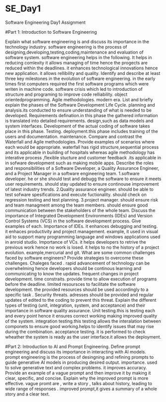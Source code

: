 # SE_Day1
Software Engineering Day1 Assignment

#Part 1: Introduction to Software Engineering

Explain what software engineering is and discuss its importance in the technology industry.
software engineering is the process of designing,developing,testing,coding,maintenance and evaluation of software system.
software engineering helps in the following.
It helps in reducing comlexity
it allows managing of time hence the progects are reduced within the deadlines.
it enhances technological innovations hence new application.
it allows rellibility and quality.
Identify and describe at least three key milestones in the evolution of software engineering.
in  the early times first computers required the first software programs which were writen in machine code.
software crisis which led to introduction of structure and programing to improve code relliability.
object orientedprogramming.
Agile methodologies.
modern era.
List and briefly explain the phases of the Software Development Life Cycle.
planning and analysis.its conducted to ensure understanding of what is needed to be developed.
Requirements defination.in this phase the gathered information is translated into detailed requirements.
design,such as data models and system interfaces.
Development of the actual coding of software takes place in this phase.
Testing.
deployment.this phase includes training of the users and documentation.
maintenance.
Compare and contrast the Waterfall and Agile methodologies. Provide examples of scenarios where each would be appropriate.
waterfall has rigid structure,sequential process and its applicable in building of hospitals whereas agile methodology has interative process ,flexible stucture and customer feedback .its applicable in in sofware development such as making mobile apps.
Describe the roles and responsibilities of a Software Developer, a Quality Assurance Engineer, and a Project Manager in a software engineering team.
1.software developer.
he or she should test and debugg the software to ensure it meets user requirements.
should stay updated to ensure continouse improvement of latest industry trends.
2.Quality assurance engineer.
should be able to test sofware spesifications and execute fuctionality.
should check on regression testing and test planning.
3.project manager.
should ensure risk and team managment among the team members.
should ensure good communication between the stakeholders of the whole team.
Discuss the importance of Integrated Development Environments (IDEs) and Version Control Systems (VCS) in the software development process. Give examples of each.
Importance of IDEs.
it enhances debugging and testing.
it enhaces productivity and project management.
example, it used in visual aid to support many programming language and windows applications
         used in anroid studio.
Importance of VCs.
it helps developers to retrive the previous work hence no work is losed.
it helps to no the history of a project evolution.
example,mercurial and git.
What are some common challenges faced by software engineers? Provide strategies to overcome these challenges.
Chaleges faced .
rapid advancement of technology can be overwhelming hence developers should be continous learning and communicating to know the updates.
frequent changes in project development.
time constraits. provide time to allow execution of programs before the deadline.
limited resoursces to facilitate the software development. the provided resources should be used accordingly to a specific task .
Security threats. adresses should be provided and regular updates of edited to the coding to prevent this threat.
Explain the different types of testing (unit, integration, system, and acceptance) and their importance in software quality assurance.
Unit testing.this is testing each and every point hence it ensures correct working making improved quality of the system.
integration testing.this testing allows the interalation between componets to ensure good working.helps to identify issues that may rise during the combination.
acceptance testing. it is performed to check wheather the system is ready as the user interface.it allows the deployment.

#Part 2: Introduction to AI and Prompt Engineering.
Define prompt engineering and discuss its importance in interacting with AI models.
prompt engineering is the process of desingning and refining prompts to guide generative AI models in producing desired output.
importance.
used to solve generative text and complex problems.
it improves accuracy.
Provide an example of a vague prompt and then improve it by making it clear, specific, and concise. Explain why the improved prompt is more effective.
vague promt are , write a story , talks about history, leading to wide range of responses .
improved prompt,it gives a summary of a whole story and a clear text.
